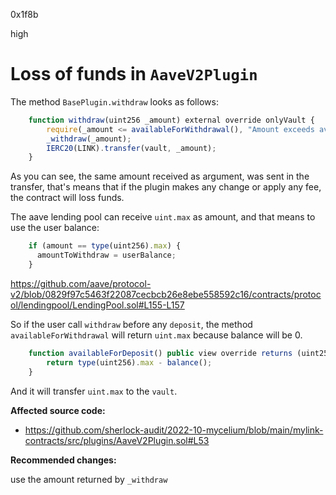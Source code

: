 0x1f8b

high

# Loss of funds in `AaveV2Plugin`

The method `BasePlugin.withdraw` looks as follows:

```js
    function withdraw(uint256 _amount) external override onlyVault {
        require(_amount <= availableForWithdrawal(), "Amount exceeds available balance");
        _withdraw(_amount);
        IERC20(LINK).transfer(vault, _amount);
    }
```

As you can see, the same amount received as argument, was sent in the transfer, that's means that if the plugin makes any change or apply any fee, the contract will loss funds.

The aave lending pool can receive `uint.max` as amount, and that means to use the user balance:

```js
    if (amount == type(uint256).max) {
      amountToWithdraw = userBalance;
    }
```

https://github.com/aave/protocol-v2/blob/0829f97c5463f22087cecbcb26e8ebe558592c16/contracts/protocol/lendingpool/LendingPool.sol#L155-L157

So if the user call `withdraw` before any `deposit`, the method `availableForWithdrawal` will return `uint.max` because balance will be 0.

```js
    function availableForDeposit() public view override returns (uint256) {
        return type(uint256).max - balance();
    }
```

And it will transfer `uint.max` to the `vault`.

**Affected source code:**

- https://github.com/sherlock-audit/2022-10-mycelium/blob/main/mylink-contracts/src/plugins/AaveV2Plugin.sol#L53

**Recommended changes:**

use the amount returned by `_withdraw`